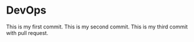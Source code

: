 # DevOps
This is my first commit.
This is my second commit.
This is my third commit with pull request.
